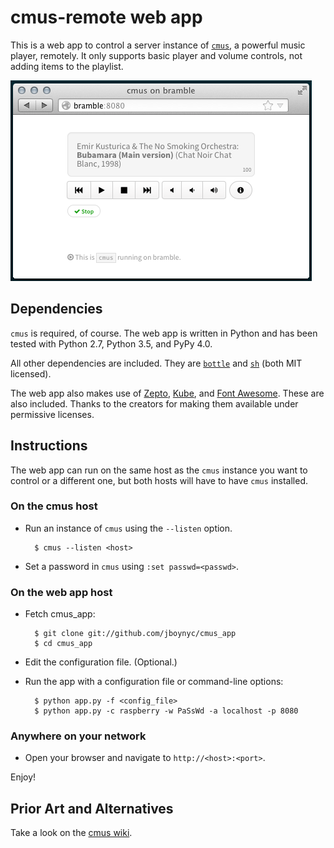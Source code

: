 # cmus-remote web app

This is a web app to control a server instance of
[`cmus`](https://cmus.github.io/), a powerful music player, remotely. It only
supports basic player and volume controls, not adding items to the playlist. 

![Screenshot of cmus_app running in Firefox](cmus-app-screenshot.png)

## Dependencies

`cmus` is required, of course. The web app is written in Python and has been
tested with Python 2.7, Python 3.5, and PyPy 4.0. 

All other dependencies are included. They are [`bottle`](http://bottlepy.org)
and [`sh`](http://amoffat.github.com/sh/) (both MIT licensed).

The web app also makes use of [Zepto](http://zeptojs.com/),
[Kube](http://imperavi.com/kube), and [Font
Awesome](http://fortawesome.github.com/Font-Awesome/). These are also included.
Thanks to the creators for making them available under permissive licenses. 

## Instructions

The web app can run on the same host as the `cmus` instance you want to control
or a different one, but both hosts will have to have `cmus` installed.

### On the cmus host

- Run an instance of `cmus` using the `--listen` option.

        $ cmus --listen <host>

- Set a password in `cmus` using `:set passwd=<passwd>`.

### On the web app host

- Fetch cmus_app:

        $ git clone git://github.com/jboynyc/cmus_app
        $ cd cmus_app

- Edit the configuration file. (Optional.)
- Run the app with a configuration file or command-line options:

        $ python app.py -f <config_file>
        $ python app.py -c raspberry -w PaSsWd -a localhost -p 8080

### Anywhere on your network

- Open your browser and navigate to `http://<host>:<port>`.

Enjoy!

## Prior Art and Alternatives

Take a look on the [cmus wiki](https://github.com/cmus/cmus/wiki/remote-control).
